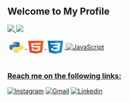 ## Welcome to My Profile

 <div>
  <a href="https://github.com/maurex23">
  <img height="180em" src="https://github-readme-stats.vercel.app/api?username=maurex23&show_icons=true&theme=tokyonight&include_all_commits=true&count_private=true"/>
  <img height="180em" src="https://github-readme-stats.vercel.app/api/top-langs/?username=maurex23&layout=compact&langs_count=6&theme=tokyonight"/>
</div>
<div style="display: inline_block"><br>
  <img align="center" alt="Python" height="30" width="40" src="https://raw.githubusercontent.com/devicons/devicon/master/icons/python/python-original.svg">
  <img align="center" alt="HTML" height="30" width="40" src="https://raw.githubusercontent.com/devicons/devicon/master/icons/html5/html5-original.svg">
  <img align="center" alt="CSS" height="30" width="40" src="https://raw.githubusercontent.com/devicons/devicon/master/icons/css3/css3-original.svg">
  <img align="center" alt="JavaScript" height="30" width="40" src="https://raw.githubusercontent.com/devicons/devicon/master/icons/javacript/javascript.svg">
</div>
 
 <br>
 
  ### Reach me on the following links:
 
<div> 
  <a href="https://instagram.com/vfmauro" target="_blank" rel="external"><img src="https://i0.wp.com/mixdamel.com.br/wp-content/uploads/2015/09/instagram.png?fit=256%2C256&ssl=1" style="height: 1cm; width: 1cm;" alt="Instagram" target="_blank"></a>
  <a href = "mailto:maurofviana23@gmail.com"><img src="https://www.pngmart.com/files/16/Black-Gmail-PNG-Photos.png" style="height: 10mm; width: 1cm;" alt="Gmail" target="_blank"></a>
  <a href="https://www.linkedin.com/in/mauro-viana-b699331b1/" target="_blank" rel="external"><img src="https://cdn.icon-icons.com/icons2/1/PNG/256/sociallinkedin_member_70.png" style="height: 1cm; width: 1cm;" alt="Linkedin" target="_blank"></a> 
 
</div>

